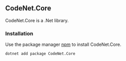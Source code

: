 ## CodeNet.Core

CodeNet.Core is a .Net library.

### Installation

Use the package manager [npm](https://www.nuget.org/packages/CodeNet.Core/) to install CodeNet.Core.

```bash
dotnet add package CodeNet.Core
```